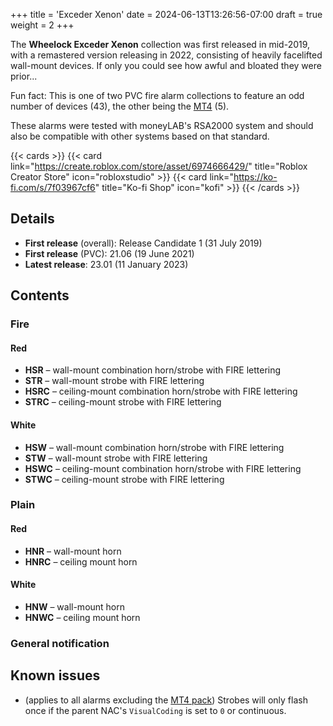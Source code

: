 +++
title = 'Exceder Xenon'
date = 2024-06-13T13:26:56-07:00
draft = true
weight = 2
+++

The **Wheelock Exceder Xenon** collection was first released in mid-2019, with a remastered version releasing in 2022, consisting of heavily facelifted wall-mount devices. If only you could see how awful and bloated they were prior...

Fun fact: This is one of two PVC fire alarm collections to feature an odd number of devices (43), the other being the [MT4](../mt4) (5).

These alarms were tested with moneyLAB's RSA2000 system and should also be compatible with other systems based on that standard.

{{< cards >}}
    {{< card link="https://create.roblox.com/store/asset/6974666429/" title="Roblox Creator Store" icon="robloxstudio" >}}
    {{< card link="https://ko-fi.com/s/7f03967cf6" title="Ko-fi Shop" icon="kofi" >}}
{{< /cards >}}

## Details

* **First release** (overall): Release Candidate 1 (31 July 2019)
* **First release** (PVC): 21.06 (19 June 2021)
* **Latest release**: 23.01 (11 January 2023)

## Contents

### Fire

#### Red

* **HSR** – wall-mount combination horn/strobe with FIRE lettering
* **STR** – wall-mount strobe with FIRE lettering
* **HSRC** – ceiling-mount combination horn/strobe with FIRE lettering
* **STRC** – ceiling-mount strobe with FIRE lettering

#### White

* **HSW** – wall-mount combination horn/strobe with FIRE lettering
* **STW** – wall-mount strobe with FIRE lettering
* **HSWC** – ceiling-mount combination horn/strobe with FIRE lettering
* **STWC** – ceiling-mount strobe with FIRE lettering

### Plain

#### Red

* **HNR** – wall-mount horn 
* **HNRC** – ceiling mount horn

#### White

* **HNW** – wall-mount horn 
* **HNWC** – ceiling mount horn

### General notification

## Known issues
* (applies to all alarms excluding the [MT4 pack](../mt4)) Strobes will only flash once if the parent NAC's `VisualCoding` is set to `0` or continuous. 